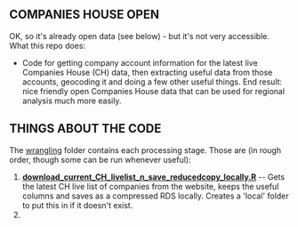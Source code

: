 ## COMPANIES HOUSE OPEN

OK, so it's already open data (see below) - but it's not very accessible. What this repo does:

* Code for getting company account information for the latest live Companies House (CH) data, then extracting useful data from those accounts, geocoding it and doing a few other useful things. End result: nice friendly open Companies House data that can be used for regional analysis much more easily.





## THINGS ABOUT THE CODE

The [wrangling](https://github.com/DanOlner/companieshouseopen/tree/master/wrangling) folder contains each processing stage. Those are (in rough order, though some can be run whenever useful):

1. **[download_current_CH_livelist_n_save_reducedcopy_locally.R](https://github.com/DanOlner/companieshouseopen/blob/master/wrangling/download_current_CH_livelist_n_save_reducedcopy_locally.R)** -- Gets the latest CH live list of companies from the website, keeps the useful columns and saves as a compressed RDS locally. Creates a 'local' folder to put this in if it doesn't exist.
2. 
 